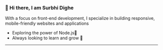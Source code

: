 
### :wave: Hi there, I am Surbhi Dighe

With a focus on front-end development, I specialize in building responsive, mobile-friendly websites and applications

- Exploring the power of Node.js🚀
- Always looking to learn and grow 🌱

---


